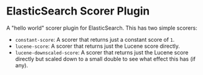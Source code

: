 # ElasticSearch Scorer Plugin

A "hello world" scorer plugin for ElasticSearch. This has two simple scorers:

* `constant-score`: A scorer that returns just a constant score of `1`.
* `lucene-score`: A scorer that returns just the Lucene score directly.
* `lucene-downscaled-score`: A scorer that returns just the Lucene score
  directly but scaled down to a small double to see what effect this has
  (if any).
